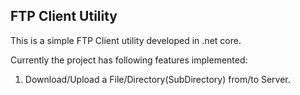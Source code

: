 ## FTP Client Utility

This is a simple FTP Client utility developed in .net core. 

Currently the project has following features implemented:
  1) Download/Upload a File/Directory(SubDirectory) from/to Server.
 
  
